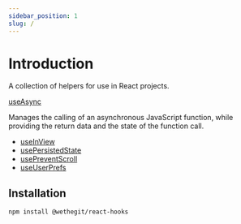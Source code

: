 ```yaml
---
sidebar_position: 1
slug: /
---
```


# Introduction

A collection of helpers for use in React projects.

[useAsync](/use-async)

Manages the calling of an asynchronous JavaScript function, while providing the return data and the state of the function call.

- [useInView](/use-in-view)
- [usePersistedState](/use-persisted-state)
- [usePreventScroll](/use-prevent-scroll)
- [useUserPrefs](/use-user-prefs)

## Installation

```bash
npm install @wethegit/react-hooks
```



